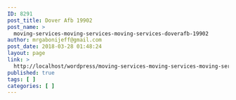 ```yaml
---
ID: 8291
post_title: Dover Afb 19902
post_name: >
  moving-services-moving-services-moving-services-doverafb-19902
author: mrgabonijeff@gmail.com
post_date: 2018-03-28 01:48:24
layout: page
link: >
  http://localhost/wordpress/moving-services-moving-services-moving-services-doverafb-19902/
published: true
tags: [ ]
categories: [ ]
---
```

